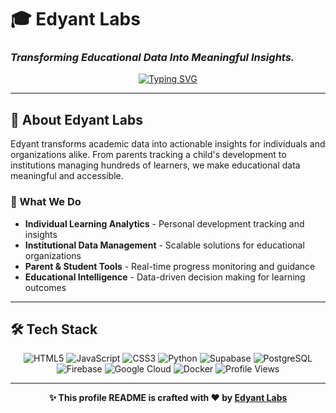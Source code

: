 # 🎓 Edyant Labs
### *Transforming Educational Data Into Meaningful Insights.*

<div align="center">

[![Typing SVG](https://readme-typing-svg.herokuapp.com?font=Fira+Code&size=24&duration=3000&pause=1000&color=00D4FF&center=true&vCenter=true&width=600&lines=Welcome+to+Edyant+Labs;Academic+Research+%26+Innovation;Data-Driven+Solutions;Building+the+Future+of+Education)](https://git.io/typing-svg)

</div>

---

## 🚀 About Edyant Labs

Edyant transforms academic data into actionable insights for individuals and organizations alike. From parents tracking a child's development to institutions managing hundreds of learners, we make educational data meaningful and accessible.

### 🎯 What We Do
- **Individual Learning Analytics** - Personal development tracking and insights
- **Institutional Data Management** - Scalable solutions for educational organizations
- **Parent & Student Tools** - Real-time progress monitoring and guidance
- **Educational Intelligence** - Data-driven decision making for learning outcomes

---

## 🛠️ Tech Stack

<div align="center">

![HTML5](https://img.shields.io/badge/HTML5-E34F26?style=for-the-badge&logo=html5&logoColor=white)
![JavaScript](https://img.shields.io/badge/JavaScript-F7DF1E?style=for-the-badge&logo=javascript&logoColor=black)
![CSS3](https://img.shields.io/badge/CSS3-1572B6?style=for-the-badge&logo=css3&logoColor=white)
![Python](https://img.shields.io/badge/Python-3776AB?style=for-the-badge&logo=python&logoColor=white)
![Supabase](https://img.shields.io/badge/Supabase-3ECF8E?style=for-the-badge&logo=supabase&logoColor=white)
![PostgreSQL](https://img.shields.io/badge/PostgreSQL-316192?style=for-the-badge&logo=postgresql&logoColor=white)
![Firebase](https://img.shields.io/badge/Firebase-FFCA28?style=for-the-badge&logo=firebase&logoColor=black)
![Google Cloud](https://img.shields.io/badge/Google_Cloud-4285F4?style=for-the-badge&logo=google-cloud&logoColor=white)
![Docker](https://img.shields.io/badge/Docker-2496ED?style=for-the-badge&logo=docker&logoColor=white)
![Profile Views](https://komarev.com/ghpvc/?username=edyant&color=00D4FF&style=for-the-badge)

</div>

---

<div align="center">

**✨ This profile README is crafted with ❤️ by [Edyant Labs](https://github.com/edyant)**

</div>
